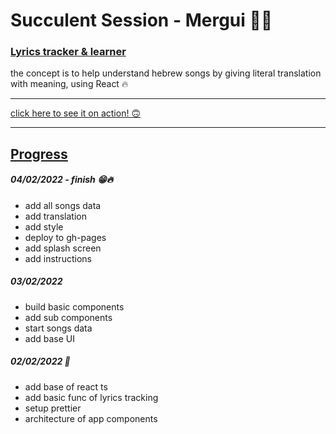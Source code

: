 # Succulent Session - Mergui 🌵💖

### <u>Lyrics tracker & learner</u>

the concept is to help understand hebrew songs by giving literal translation with meaning, using React 🔥

---

[click here to see it on action! 🙃](https://nirkopler.github.io/succulent-mergui-ts/)

---

## <u>Progress</u>

##### 04/02/2022 - finish 😁🔥

-   add all songs data
-   add translation
-   add style
-   deploy to gh-pages
-   add splash screen
-   add instructions

##### 03/02/2022

-   build basic components
-   add sub components
-   start songs data
-   add base UI

##### 02/02/2022 💪

-   add base of react ts
-   add basic func of lyrics tracking
-   setup prettier
-   architecture of app components
